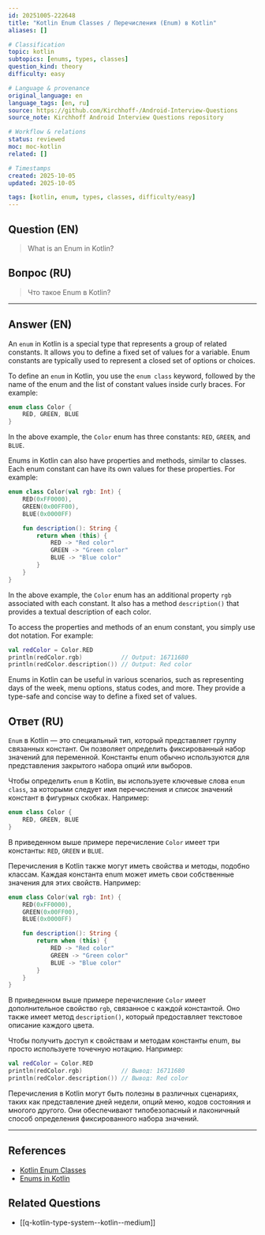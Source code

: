 ```yaml
---
id: 20251005-222648
title: "Kotlin Enum Classes / Перечисления (Enum) в Kotlin"
aliases: []

# Classification
topic: kotlin
subtopics: [enums, types, classes]
question_kind: theory
difficulty: easy

# Language & provenance
original_language: en
language_tags: [en, ru]
source: https://github.com/Kirchhoff-/Android-Interview-Questions
source_note: Kirchhoff Android Interview Questions repository

# Workflow & relations
status: reviewed
moc: moc-kotlin
related: []

# Timestamps
created: 2025-10-05
updated: 2025-10-05

tags: [kotlin, enum, types, classes, difficulty/easy]
---
```

## Question (EN)
> What is an Enum in Kotlin?
## Вопрос (RU)
> Что такое Enum в Kotlin?

---

## Answer (EN)

An `enum` in Kotlin is a special type that represents a group of related constants. It allows you to define a fixed set of values for a variable. Enum constants are typically used to represent a closed set of options or choices.

To define an `enum` in Kotlin, you use the `enum class` keyword, followed by the name of the enum and the list of constant values inside curly braces. For example:

```kotlin
enum class Color {
    RED, GREEN, BLUE
}
```

In the above example, the `Color` enum has three constants: `RED`, `GREEN`, and `BLUE`.

Enums in Kotlin can also have properties and methods, similar to classes. Each enum constant can have its own values for these properties. For example:

```kotlin
enum class Color(val rgb: Int) {
    RED(0xFF0000),
    GREEN(0x00FF00),
    BLUE(0x0000FF)

    fun description(): String {
        return when (this) {
            RED -> "Red color"
            GREEN -> "Green color"
            BLUE -> "Blue color"
        }
    }
}
```

In the above example, the `Color` enum has an additional property `rgb` associated with each constant. It also has a method `description()` that provides a textual description of each color.

To access the properties and methods of an enum constant, you simply use dot notation. For example:

```kotlin
val redColor = Color.RED
println(redColor.rgb)           // Output: 16711680
println(redColor.description()) // Output: Red color
```

Enums in Kotlin can be useful in various scenarios, such as representing days of the week, menu options, status codes, and more. They provide a type-safe and concise way to define a fixed set of values.

## Ответ (RU)

`Enum` в Kotlin — это специальный тип, который представляет группу связанных констант. Он позволяет определить фиксированный набор значений для переменной. Константы enum обычно используются для представления закрытого набора опций или выборов.

Чтобы определить `enum` в Kotlin, вы используете ключевые слова `enum class`, за которыми следует имя перечисления и список значений констант в фигурных скобках. Например:

```kotlin
enum class Color {
    RED, GREEN, BLUE
}
```

В приведенном выше примере перечисление `Color` имеет три константы: `RED`, `GREEN` и `BLUE`.

Перечисления в Kotlin также могут иметь свойства и методы, подобно классам. Каждая константа enum может иметь свои собственные значения для этих свойств. Например:

```kotlin
enum class Color(val rgb: Int) {
    RED(0xFF0000),
    GREEN(0x00FF00),
    BLUE(0x0000FF)

    fun description(): String {
        return when (this) {
            RED -> "Red color"
            GREEN -> "Green color"
            BLUE -> "Blue color"
        }
    }
}
```

В приведенном выше примере перечисление `Color` имеет дополнительное свойство `rgb`, связанное с каждой константой. Оно также имеет метод `description()`, который предоставляет текстовое описание каждого цвета.

Чтобы получить доступ к свойствам и методам константы enum, вы просто используете точечную нотацию. Например:

```kotlin
val redColor = Color.RED
println(redColor.rgb)           // Вывод: 16711680
println(redColor.description()) // Вывод: Red color
```

Перечисления в Kotlin могут быть полезны в различных сценариях, таких как представление дней недели, опций меню, кодов состояния и многого другого. Они обеспечивают типобезопасный и лаконичный способ определения фиксированного набора значений.

---

## References
- [Kotlin Enum Classes](https://kotlinlang.org/docs/enum-classes.html)
- [Enums in Kotlin](https://www.baeldung.com/kotlin/enum)

## Related Questions
- [[q-kotlin-type-system--kotlin--medium]]
